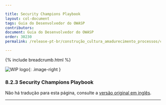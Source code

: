 ```yaml
---

title: Security Champions Playbook
layout: col-document
tags: Guia do Desenvolvedor do OWASP
contributors:
document: Guia do Desenvolvedor do OWASP
order: 30230
permalink: /release-pt-br/construção_cultura_amadurecimento_processos/campeões_segurança/playbook/

---
```


{% include breadcrumb.html %}

<style type="text/css">
.image-right {
  height: 180px;
  display: block;
  margin-left: auto;
  margin-right: auto;
  float: right;
}
</style>

![WIP logo](../../../assets/images/dg_wip.png "Trabalho em andamento"){: .image-right }

### 8.2.3 Security Champions Playbook

Não há tradução para esta página, consulte a [versão original em inglês][release1023].

----

[release1023]: https://github.com/OWASP/www-project-developer-guide/blob/main/draft/10-culture-process/02-security-champions/03-security-champions-playbook.md
